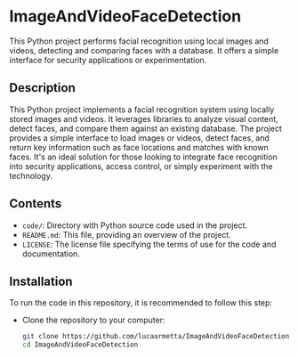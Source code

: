 # ImageAndVideoFaceDetection

This Python project performs facial recognition using local images and videos, detecting and comparing faces with a database. It offers a simple interface for security applications or experimentation.

## Description

This Python project implements a facial recognition system using locally stored images and videos. It leverages libraries to analyze visual content, detect faces, and compare them against an existing database. The project provides a simple interface to load images or videos, detect faces, and return key information such as face locations and matches with known faces. It's an ideal solution for those looking to integrate face recognition into security applications, access control, or simply experiment with the technology.

## Contents

- `code/`: Directory with Python source code used in the project.
- `README.md`: This file, providing an overview of the project.
- `LICENSE`: The license file specifying the terms of use for the code and documentation.

## Installation

To run the code in this repository, it is recommended to follow this step:

- Clone the repository to your computer:

   ```bash
   git clone https://github.com/lucaarmetta/ImageAndVideoFaceDetection
   cd ImageAndVideoFaceDetection
